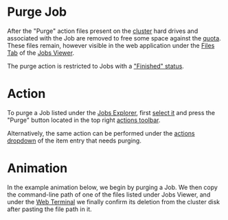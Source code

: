 # Purge Job

After the "Purge" action files present on the [cluster](/general-infrastructure/overview.md) hard drives and associated with the Job are removed to free some space against the [quota](/accounts/quota.md). These files remain, however visible in the web application under the [Files Tab](../ui/files-tab.md) of the [Jobs Viewer](../ui/viewer.md). 

The purge action is restricted to Jobs with a ["Finished" status](../status.md).

# Action

To purge a Job listed under the [Jobs Explorer](../ui/explorer.md), first [select it](/entities-general/actions/select.md) and press the "Purge" button <i class="zmdi zmdi-card-off zmdi-hc-border"></i> located in the top right [actions toolbar](/entities-general/ui/explorer.md#actions-toolbar).

Alternatively, the same action can be performed under the [actions dropdown](/entities-general/ui/explorer.md#actions-dropdown) of the item entry that needs purging.

# Animation

<!-- TODO: GM to reuse this animation when explaining "Copy Path" action -->

In the example animation below, we begin by purging a Job. We then copy the command-line path of one of the files listed under Jobs Viewer, and under the [Web Terminal](/connection-methods/web-terminal.md) we finally confirm its deletion from the cluster disk after pasting the file path in it.

<img data-gifffer="/images/purge-job.gif">